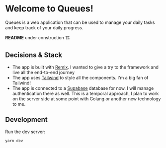 # Welcome to Queues!

Queues is a web application that can be used to manage your daily tasks and
keep track of your daily progress.

**README** under construction 🏗️

## Decisions & Stack

- The app is built with [Remix](https://remix.run/). I wanted to give a try to the framework and live all the end-to-end journey
- The app uses [Tailwind](https://tailwindcss.com/) to style all the components. I'm a big fan of Tailwind!
- The app is connected to a [Supabase](https://supabase.io/) database for now. 
I will manage authentication there as well. This is a temporal approach, I plan to work on the server side at some point with 
Golang or another new technology to me.

## Development

Run the dev server:

```shellscript
yarn dev
```